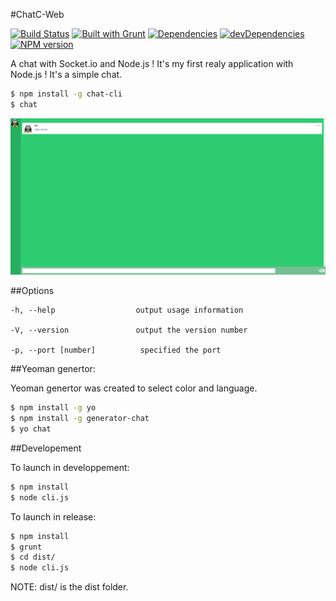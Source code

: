 #ChatC-Web

[![Build Status](https://travis-ci.org/cedced19/ChatC-Web.svg?branch=master)](https://travis-ci.org/cedced19/ChatC-Web)
[![Built with Grunt](https://cdn.gruntjs.com/builtwith.png)](http://gruntjs.com/)
[![Dependencies](https://david-dm.org/cedced19/ChatC-Web.png)](https://david-dm.org/cedced19/ChatC-Web)
[![devDependencies](https://david-dm.org/cedced19/ChatC-Web/dev-status.png)](https://david-dm.org/cedced19/ChatC-Web#info=devDependencies)
[![NPM version](https://badge.fury.io/js/chatc-cli.svg)](http://badge.fury.io/js/chatc-cli)

A chat with Socket.io and Node.js !
It's my first realy application with Node.js !
It's a simple chat.

```bash
$ npm install -g chat-cli
$ chat
```

![](demo.png)

##Options

    -h, --help                  output usage information

    -V, --version               output the version number

    -p, --port [number]          specified the port


##Yeoman genertor:

Yeoman genertor was created to select color and language.

```bash
$ npm install -g yo
$ npm install -g generator-chat
$ yo chat
```

##Developement

To launch in developpement:

```bash
$ npm install
$ node cli.js
```

To launch in release:

```bash
$ npm install
$ grunt
$ cd dist/
$ node cli.js
```

NOTE: dist/ is the dist folder.
